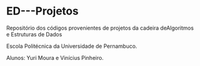 # ED---Projetos
Repositório dos códigos provenientes de projetos da cadeira deAlgoritmos e Estruturas de Dados

Escola Politécnica da Universidade de Pernambuco.

Alunos: Yuri Moura e Vinícius Pinheiro.
